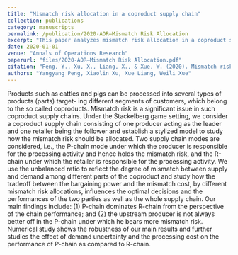 ```yaml
---
title: "Mismatch risk allocation in a coproduct supply chain"
collection: publications
category: manuscripts
permalink: /publication/2020-AOR—Mismatch Risk Allocation
excerpt: "This paper analyzes mismatch risk allocation in a coproduct supply chain using a Stackelberg game model, comparing two supply chain modes (P-chain and R-chain)."
date: 2020-01-01
venue: "Annals of Operations Research"
paperurl: "files/2020-AOR—Mismatch Risk Allocation.pdf"
citation: "Peng, Y., Xu, X., Liang, X., & Xue, W. (2020). Mismatch risk allocation in a coproduct supply chain. <i>Annals of Operations Research</i>, 291, 707–730. https://doi.org/10.1007/s10479-018-3049-y"
authors: "Yangyang Peng, Xiaolin Xu, Xue Liang, Weili Xue"
---
```


Products such as cattles and pigs can be processed into several types of products (parts) target- ing different segments of customers, which belong to the so called coproducts. Mismatch risk is a significant issue in such coproduct supply chains. Under the Stackelberg game setting, we consider a coproduct supply chain consisting of one producer acting as the leader and one retailer being the follower and establish a stylized model to study how the mismatch risk should be allocated. Two supply chain modes are considered, i.e., the P-chain mode under which the producer is responsible for the processing activity and hence holds the mismatch risk, and the R-chain under which the retailer is responsible for the processing activity. We use the unbalanced ratio to reflect the degree of mismatch between supply and demand among different parts of the coproduct and study how the tradeoff between the bargaining power and the mismatch cost, by different mismatch risk allocations, influences the optimal decisions and the performances of the two parties as well as the whole supply chain. Our main findings include: (1) P-chain dominates R-chain from the perspective of the chain performance; and (2) the upstream producer is not always better off in the P-chain under which he bears more mismatch risk. Numerical study shows the robustness of our main results and further studies the effect of demand uncertainty and the processing cost on the performance of P-chain as compared to R-chain.
